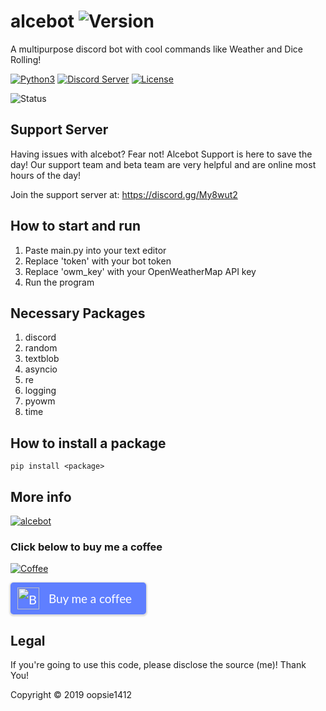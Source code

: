 # alcebot ![Version](https://img.shields.io/badge/version-1.1.3-blue?logo=verizon)
A multipurpose discord bot with cool commands like Weather and Dice Rolling!

[![Python3](https://img.shields.io/badge/python-3.7-blue?logo=python)](https://github.com/oopsie1412/alcebot)
[![Discord Server](https://img.shields.io/badge/Support-Discord%20Server-blue?logo=discord)](https://discord.gg/My8wut2)
[![License](https://img.shields.io/badge/license-Mozilla-blue?logo=mozilla)](https://github.com/oopsie1412/alcebot/blob/master/LICENSE)

![Status](https://img.shields.io/badge/status-online-brightgreen.svg)

## Support Server
Having issues with alcebot? Fear not! Alcebot Support is here to save the day! Our support team and beta team are very helpful and are online most hours of the day! 

Join the support server at: https://discord.gg/My8wut2

## How to start and run
1. Paste main.py into your text editor
2. Replace 'token' with your bot token
3. Replace 'owm_key' with your OpenWeatherMap API key
4. Run the program

## Necessary Packages
1. discord
2. random
3. textblob
4. asyncio
5. re
6. logging
7. pyowm
8. time

## How to install a package
```pip install <package>```

## More info

<a href="https://top.gg/bot/480451439181955093" >
  <img src="https://top.gg/api/widget/480451439181955093.svg" alt="alcebot" />
</a>

### Click below to buy me a coffee

[![Coffee](https://img.shields.io/badge/support-buy%20me%20a%20coffee!-orange?logo=buymeacoffee)](https://www.buymeacoffee.com/alce)

<style>.bmc-button img{width: 35px !important;margin-bottom: 1px !important;box-shadow: none !important;border: none !important;vertical-align: middle !important;}.bmc-button{padding: 7px 5px 7px 10px !important;line-height: 35px !important;height:51px !important;min-width:217px !important;text-decoration: none !important;display:inline-flex !important;color:#ffffff !important;background-color:#5F7FFF !important;border-radius: 5px !important;border: 1px solid transparent !important;padding: 7px 5px 7px 10px !important;font-size: 20px !important;letter-spacing:-0.08px !important;box-shadow: 0px 1px 2px rgba(190, 190, 190, 0.5) !important;-webkit-box-shadow: 0px 1px 2px 2px rgba(190, 190, 190, 0.5) !important;margin: 0 auto !important;font-family:'Lato', sans-serif !important;-webkit-box-sizing: border-box !important;box-sizing: border-box !important;-o-transition: 0.3s all linear !important;-webkit-transition: 0.3s all linear !important;-moz-transition: 0.3s all linear !important;-ms-transition: 0.3s all linear !important;transition: 0.3s all linear !important;}.bmc-button:hover, .bmc-button:active, .bmc-button:focus {-webkit-box-shadow: 0px 1px 2px 2px rgba(190, 190, 190, 0.5) !important;text-decoration: none !important;box-shadow: 0px 1px 2px 2px rgba(190, 190, 190, 0.5) !important;opacity: 0.85 !important;color:#ffffff !important;}</style><link href="https://fonts.googleapis.com/css?family=Lato&subset=latin,latin-ext" rel="stylesheet"><a class="bmc-button" target="_blank" href="https://www.buymeacoffee.com/alce"><img src="https://cdn.buymeacoffee.com/buttons/bmc-new-btn-logo.svg" alt="Buy me a coffee"><span style="margin-left:15px;font-size:19px !important;">Buy me a coffee</span></a>

## Legal
If you're going to use this code, please disclose the source (me)! Thank You!

Copyright © 2019 oopsie1412
